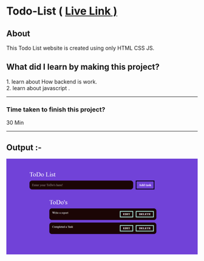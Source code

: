 <h1>Todo-List ( <a href="https://chetand1.netlify.app/">Live Link )</a></h1>
<h2>About</h2>
<p>This Todo List website is created using only HTML CSS JS.</p>
<h2>What did I learn by making this project?
</h2>
1. learn about How backend is work. <br>
2. learn about javascript . <hr>
<h3>Time taken to finish this project?</h3>
<p>30 Min</p>
<hr>
<h2>Output :- </h2>
<img src="./Images/Image.png" alt="Output">
